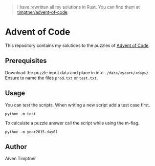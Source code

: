 > I have rewritten all my solutions in Rust. You can find them at [timptner/advent-of-code](https://github.com/timptner/advent-of-code).

# Advent of Code

This repository contains my solutions to the puzzles of [Advent of Code](https://adventofcode.com).

## Prerequisites

Download the puzzle input data and place in into `./data/<year>/<day>/`.
Ensure to name the files `prod.txt` or `test.txt`.

## Usage

You can test the scripts.
When writing a new script add a test case first.

```commandline
python -m test
```

To calculate a puzzle answer call the script while using the m-flag.

```commandline
python -m year2015.day01
```

## Author

Aiven Timptner
